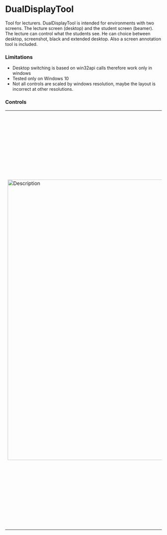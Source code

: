 # DualDisplayTool
Tool for lecturers. DualDisplayTool is intended for environments with two screens. The lecture screen (desktop) and the student screen (beamer). The lecture can control what the students see. He can choice between desktop, screenshot, black and extended desktop.
Also a screen annotation tool is included.

### Limitations
* Desktop switching is based on win32api calls therefore work only in windows
* Tested only on Windows 10
* Not all controls are scaled by windows resolution, maybe the layout is incorrect at other resolutions. 


### Controls
<table>
  <tr>
    <td rowspan="30"><img src="https://github.com/user-attachments/assets/51bfd53e-f252-4d37-bd47-b1c2dd92d11c" alt="Description" height="900"></td>
    <td></td>
  </tr>
  <tr><td>Close Application</td></tr>
  <tr><td>Clone: projector show desktop</td></tr>
  <tr><td>Screenshot: projector show screenshot of desktop. His desktop is unobserved.</td></tr>
  <tr><td>Black: projector shows black screen. His desktop is unobserved.</td></tr>
  <tr><td>Disable: projector shows extended desktop. Lecture can move windows to the desktop. His desktop is unobserved.</td></tr>
  <tr><td>Toggle suppress sleep mode: Starts active so beamer is allways on</td></tr>
  <tr><td>Paint on screen</td></tr>
  <tr><td></td></tr>
  <tr><td>Use thicker pen</td></tr>
  <tr><td>Use thinner pen</td></tr>
  <tr><td>Change color</td></tr>
  <tr><td>Delete a painted polygon</td></tr>
  <tr><td>Delete all painted</td></tr>
  <tr><td>Undo painting</td></tr>
  <tr><td>Redo painting</td></tr>
  <tr><td>Take screenshot and place it in clipboard</td></tr>
  <tr><td></td></tr>
  <tr><td></td></tr>
  <tr><td></td></tr>
  <tr><td></td></tr>
  <tr><td></td></tr>
  <tr><td></td></tr>
  <tr><td></td></tr>
</div>
